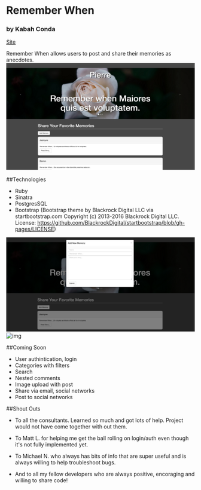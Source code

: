 # Remember When
### by Kabah Conda

[Site](rememberwhen.herokuapp.com)

Remember When allows users to post and share their memories as anecdotes. 
![img](/screenshots/homepage.png)

##Technologies

* Ruby
* Sinatra
* PostgresSQL
* Bootstrap (Bootstrap theme by Blackrock Digital LLC via startbootstrap.com Copyright (c) 2013-2016 Blackrock Digital LLC. License: https://github.com/BlackrockDigital/startbootstrap/blob/gh-pages/LICENSE)

![img](/screenshots/addnew.png)
![img](/screenshots/postwithcomment)

##Coming Soon

* User authintication, login
* Categories with filters
* Search
* Nested comments
* Image upload with post
* Share via email, social networks
* Post to social networks

##Shout Outs

* To all the consultants. Learned so much and got lots of help. Project would not have come together with out them. 

* To Matt L. for helping me get the ball rolling on login/auth even though it's not fully implemented yet. 

* To Michael N. who always has bits of info that are super useful and is always willing to help troubleshoot bugs. 

* And to all my fellow developers who are always positive, encoraging and willing to share code!



